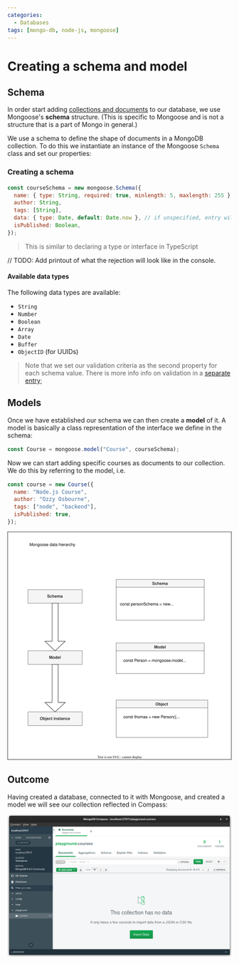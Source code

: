 ```yaml
---
categories:
  - Databases
tags: [mongo-db, node-js, mongoose]
---
```


# Creating a schema and model

## Schema

In order start adding [collections and documents](/Databases/MongoDB/Introduction.md) to our database, we use Mongoose's **schema** structure. (This is specific to Mongoose and is not a structure that is a part of Mongo in general.)

We use a schema to define the shape of documents in a MongoDB collection. To do this we instantiate an instance of the Mongoose `Schema` class and set our properties:

### Creating a schema

```js
const courseSchema = new mongoose.Schema({
  name: { type: String, required: true, minlength: 5, maxlength: 255 },
  author: String,
  tags: [String],
  data: { type: Date, default: Date.now }, // if unspecified, entry will default to current date
  isPublished: Boolean,
});
```

> This is similar to declaring a type or interface in TypeScript

// TODO: Add printout of what the rejection will look like in the console.

#### Available data types

The following data types are available:

- `String`
- `Number`
- `Boolean`
- `Array`
- `Date`
- `Buffer`
- `ObjectID` (for UUIDs)

> Note that we set our validation criteria as the second property for each schema value. There is more info info on validation in a [separate entry](/Databases/MongoDB/Validating_Mongoose_schemas.md);

## Models

Once we have established our schema we can then create a **model** of it. A model is basically a class representation of the interface we define in the schema:

```js
const Course = mongoose.model("Course", courseSchema);
```

Now we can start adding specific courses as documents to our collection. We do this by referring to the model, i.e.

```js
const course = new Course({
  name: "Node.js Course",
  author: "Ozzy Osbourne",
  tags: ["node", "backend"],
  isPublished: true,
});
```

![](/img/mongoose-hierarchy.svg)

## Outcome

Having created a database, connected to it with Mongoose, and created a model we will see our collection reflected in Compass:

![](img/../../../img/mongo-collection.png)
